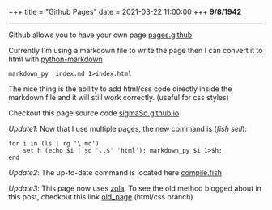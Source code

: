 +++
title = "Github Pages"
date = 2021-03-22 11:00:00
+++
**9/8/1942**

---

Github allows you to have your own page [pages.github](https://pages.github.com/)


Currently I'm using a markdown file to write the page then I can convert it to html with [python-markdown](https://python-markdown.github.io/)

`markdown_py  index.md 1>index.html`


The nice thing is the ability to add html/css code directly inside the markdown file and it will still work correctly. (useful for css styles)


Checkout this page source code [sigmaSd.github.io](https://github.com/sigmaSd/sigmaSd.github.io)


*Update1*: Now that I use multiple pages, the new command is (*fish sell*):

```fish
for i in (ls | rg '\.md')
	set h (echo $i | sd '..$' 'html'); markdown_py $i 1>$h;
end
```

*Update2*: The up-to-date command is located here [compile.fish](https://github.com/sigmaSd/sigmaSd.github.io/blob/simple_html%2Bcss/compile.fish)

*Update3*: This page now uses [zola](https://www.getzola.org/). To see the old method blogged about in this post, checkout this link [old_page](https://github.com/sigmaSd/sigmaSd.github.io/tree/simple_html+css) (html/css branch)
